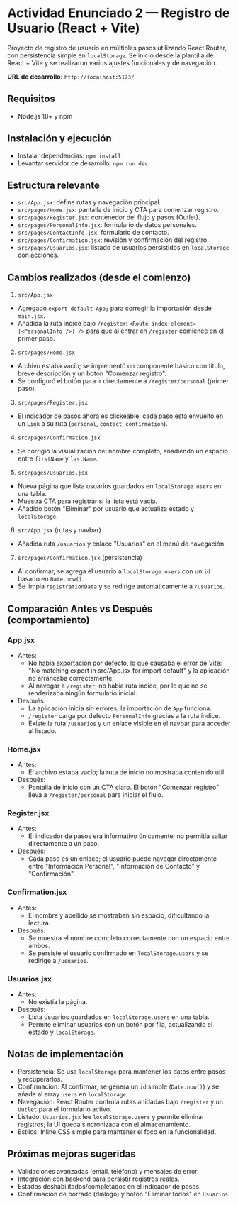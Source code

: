 # Actividad Enunciado 2 — Registro de Usuario (React + Vite)

Proyecto de registro de usuario en múltiples pasos utilizando React Router, con persistencia simple en `localStorage`. Se inició desde la plantilla de React + Vite y se realizaron varios ajustes funcionales y de navegación.

**URL de desarrollo:** `http://localhost:5173/`

## Requisitos
- Node.js 18+ y npm

## Instalación y ejecución
- Instalar dependencias: `npm install`
- Levantar servidor de desarrollo: `npm run dev`

## Estructura relevante
- `src/App.jsx`: define rutas y navegación principal.
- `src/pages/Home.jsx`: pantalla de inicio y CTA para comenzar registro.
- `src/pages/Register.jsx`: contenedor del flujo y pasos (Outlet).
- `src/pages/PersonalInfo.jsx`: formulario de datos personales.
- `src/pages/ContactInfo.jsx`: formulario de contacto.
- `src/pages/Confirmation.jsx`: revisión y confirmación del registro.
- `src/pages/Usuarios.jsx`: listado de usuarios persistidos en `localStorage` con acciones.

## Cambios realizados (desde el comienzo)

1) `src/App.jsx`
- Agregado `export default App;` para corregir la importación desde `main.jsx`.
- Añadida la ruta índice bajo `/register`: `<Route index element={<PersonalInfo />} />` para que al entrar en `/register` comience en el primer paso.

2) `src/pages/Home.jsx`
- Archivo estaba vacío; se implementó un componente básico con título, breve descripción y un botón "Comenzar registro".
- Se configuró el botón para ir directamente a `/register/personal` (primer paso).

3) `src/pages/Register.jsx`
- El indicador de pasos ahora es clickeable: cada paso está envuelto en un `Link` a su ruta (`personal`, `contact`, `confirmation`).

4) `src/pages/Confirmation.jsx`
- Se corrigió la visualización del nombre completo, añadiendo un espacio entre `firstName` y `lastName`.

5) `src/pages/Usuarios.jsx`
- Nueva página que lista usuarios guardados en `localStorage.users` en una tabla.
- Muestra CTA para registrar si la lista está vacía.
- Añadido botón "Eliminar" por usuario que actualiza estado y `localStorage`.

6) `src/App.jsx` (rutas y navbar)
- Añadida ruta `/usuarios` y enlace "Usuarios" en el menú de navegación.

7) `src/pages/Confirmation.jsx` (persistencia)
- Al confirmar, se agrega el usuario a `localStorage.users` con un `id` basado en `Date.now()`.
- Se limpia `registrationData` y se redirige automáticamente a `/usuarios`.

## Comparación Antes vs Después (comportamiento)

### App.jsx
- Antes:
  - No había exportación por defecto, lo que causaba el error de Vite: "No matching export in src/App.jsx for import default" y la aplicación no arrancaba correctamente.
  - Al navegar a `/register`, no había ruta índice, por lo que no se renderizaba ningún formulario inicial.
- Después:
  - La aplicación inicia sin errores; la importación de `App` funciona.
  - `/register` carga por defecto `PersonalInfo` gracias a la ruta índice.
  - Existe la ruta `/usuarios` y un enlace visible en el navbar para acceder al listado.

### Home.jsx
- Antes:
  - El archivo estaba vacío; la ruta de inicio no mostraba contenido útil.
- Después:
  - Pantalla de inicio con un CTA claro. El botón "Comenzar registro" lleva a `/register/personal` para iniciar el flujo.

### Register.jsx
- Antes:
  - El indicador de pasos era informativo únicamente; no permitía saltar directamente a un paso.
- Después:
  - Cada paso es un enlace; el usuario puede navegar directamente entre "Información Personal", "Información de Contacto" y "Confirmación".

### Confirmation.jsx
- Antes:
  - El nombre y apellido se mostraban sin espacio, dificultando la lectura.
- Después:
  - Se muestra el nombre completo correctamente con un espacio entre ambos.
  - Se persiste el usuario confirmado en `localStorage.users` y se redirige a `/usuarios`.

### Usuarios.jsx
- Antes:
  - No existía la página.
- Después:
  - Lista usuarios guardados en `localStorage.users` en una tabla.
  - Permite eliminar usuarios con un botón por fila, actualizando el estado y `localStorage`.

## Notas de implementación
- Persistencia: Se usa `localStorage` para mantener los datos entre pasos y recuperarlos.
- Confirmación: Al confirmar, se genera un `id` simple (`Date.now()`) y se añade al array `users` en `localStorage`.
- Navegación: React Router controla rutas anidadas bajo `/register` y un `Outlet` para el formulario activo.
- Listado: `Usuarios.jsx` lee `localStorage.users` y permite eliminar registros; la UI queda sincronizada con el almacenamiento.
- Estilos: Inline CSS simple para mantener el foco en la funcionalidad.

## Próximas mejoras sugeridas
- Validaciones avanzadas (email, teléfono) y mensajes de error.
- Integración con backend para persistir registros reales.
- Estados deshabilitados/completados en el indicador de pasos.
- Confirmación de borrado (diálogo) y botón "Eliminar todos" en `Usuarios`.
